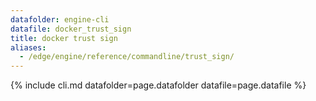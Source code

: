```yaml
---
datafolder: engine-cli
datafile: docker_trust_sign
title: docker trust sign
aliases:
  - /edge/engine/reference/commandline/trust_sign/
---
```

<!--
This page is automatically generated from Docker's source code. If you want to
suggest a change to the text that appears here, open a ticket or pull request
in the source repository on GitHub:

https://github.com/docker/cli
-->

{% include cli.md datafolder=page.datafolder datafile=page.datafile %}
